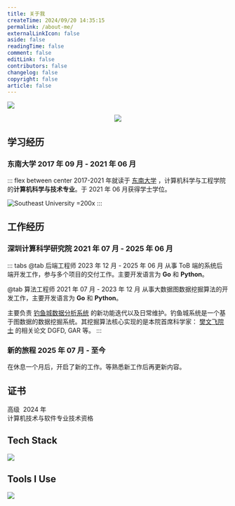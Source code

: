 ```yaml
---
title: 关于我
createTime: 2024/09/20 14:35:15
permalink: /about-me/
externalLinkIcon: false
aside: false
readingTime: false
comment: false
editLink: false
contributors: false
changelog: false
copyright: false
article: false
---
```

![](/back-ground/github-header-image.png)

<div align=center>
  <img  src="https://readme-typing-svg.demolab.com?font=Fira+Code&weight=600&size=24&pause=1000&color=59c798&center=true&vCenter=true&random=false&width=280&lines=Welcome+to+my+blog">
</div>

## 学习经历
### 东南大学 <Badge>2017 年 09 月 - 2021 年 06 月</Badge>
::: flex between center
2017-2021 年就读于 [东南大学](https://www.seu.edu.cn/) ，计算机科学与工程学院的**计算机科学与技术专业**。于 2021 年 06 月获得学士学位。

![Southeast University =200x](/logo/seu.svg)
:::

<CardGrid>
<LinkCard title="杨绍富" href="https://sfyangcs.github.io/"  icon="/avatar/ysf.jpg" description="实验室导师"/>
<LinkCard title="分布式无人车队列仿射变换" href="/pdf/thesis.pdf"  icon=skill-icons: ros-dark description="本科阶段毕业论文"/>
</CardGrid>

## 工作经历
### 深圳计算科学研究院 <Badge>2021 年 07 月 - 2025 年 06 月</Badge>
::: tabs
@tab 后端工程师
<Badge>2023 年 12 月 - 2025 年 06 月</Badge>
从事 ToB 端的系统后端开发工作，参与多个项目的交付工作。主要开发语言为 **Go** 和 **Python**。

@tab 算法工程师
<Badge>2021 年 07 月 - 2023 年 12 月</Badge>
从事大数据图数据挖掘算法的开发工作，主要开发语言为 **Go** 和 **Python**。

主要负责 [钓鱼城数据分析系统](https://www.sics.ac.cn/col8/index) 的新功能迭代以及日常维护。钓鱼城系统是一个基于图数据的数据挖掘系统。其挖掘算法核心实现的是本院首席科学家： [樊文飞院士](https://baike.baidu.com/item/%E6%A8%8A%E6%96%87%E9%A3%9E/11051353) 的相关论文 DGFD, GAR 等。
:::

### 新的旅程 <Badge>2025 年 07 月 - 至今</Badge>
在休息一个月后，开启了新的工作。等熟悉新工作后再更新内容。

## 证书
<LinkCard title="系统分析师" href="/pdf/certificate.pdf" target="_blank" icon="/logo/ruankao.png">
<div style="display: flex; gap: 8px;">
    <Badge>高级</Badge> <Badge>2024 年</Badge>
</div>
计算机技术与软件专业技术资格
</LinkCard>

## Tech Stack
<picture><img src="https://go-skill-icons.vercel.app/api/icons?i=go,py,gin,flask,redis,mysql,oracle,postgres,hadoop,kafka,etcd,grpc,gorm&perline=5"></picture>

## Tools I Use
<picture><img src="https://go-skill-icons.vercel.app/api/icons?i=vscode,goland,pycharm,dbeaver,git,github,kubernetes,docker,vercel,jenkins,grafana&perline=5"></picture>
